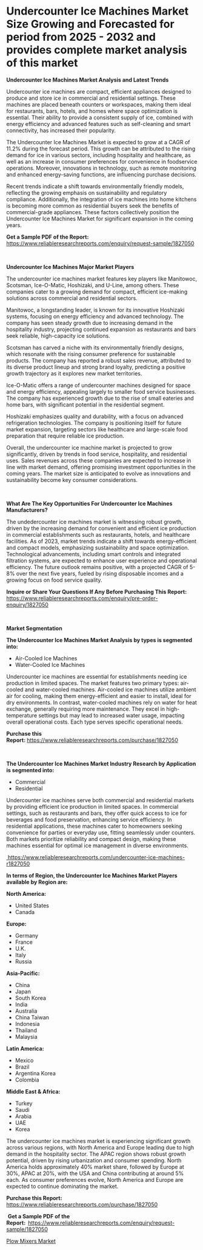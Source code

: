 <p><h1>Undercounter Ice Machines Market Size Growing and Forecasted for period from 2025 - 2032 and provides complete market analysis of this market</h1></p><p><strong>Undercounter Ice Machines Market Analysis and Latest Trends</strong></p>
<p><p>Undercounter ice machines are compact, efficient appliances designed to produce and store ice in commercial and residential settings. These machines are placed beneath counters or workspaces, making them ideal for restaurants, bars, hotels, and homes where space optimization is essential. Their ability to provide a consistent supply of ice, combined with energy efficiency and advanced features such as self-cleaning and smart connectivity, has increased their popularity.</p><p>The Undercounter Ice Machines Market is expected to grow at a CAGR of 11.2% during the forecast period. This growth can be attributed to the rising demand for ice in various sectors, including hospitality and healthcare, as well as an increase in consumer preferences for convenience in foodservice operations. Moreover, innovations in technology, such as remote monitoring and enhanced energy-saving functions, are influencing purchase decisions.</p><p>Recent trends indicate a shift towards environmentally friendly models, reflecting the growing emphasis on sustainability and regulatory compliance. Additionally, the integration of ice machines into home kitchens is becoming more common as residential buyers seek the benefits of commercial-grade appliances. These factors collectively position the Undercounter Ice Machines Market for significant expansion in the coming years.</p></p>
<p><strong>Get a Sample PDF of the Report:&nbsp;</strong> <a href="https://www.reliableresearchreports.com/enquiry/request-sample/1827050?utm_campaign=3359&utm_medium=2&utm_source=Github&utm_content=ia&utm_term=11042025&utm_id=undercounter-ice-machines">https://www.reliableresearchreports.com/enquiry/request-sample/1827050</a></p>
<p>&nbsp;</p>
<p><strong>Undercounter Ice Machines Major Market Players</strong></p>
<p><p>The undercounter ice machines market features key players like Manitowoc, Scotsman, Ice-O-Matic, Hoshizaki, and U-Line, among others. These companies cater to a growing demand for compact, efficient ice-making solutions across commercial and residential sectors.</p><p>Manitowoc, a longstanding leader, is known for its innovative Hoshizaki systems, focusing on energy efficiency and advanced technology. The company has seen steady growth due to increasing demand in the hospitality industry, projecting continued expansion as restaurants and bars seek reliable, high-capacity ice solutions. </p><p>Scotsman has carved a niche with its environmentally friendly designs, which resonate with the rising consumer preference for sustainable products. The company has reported a robust sales revenue, attributed to its diverse product lineup and strong brand loyalty, predicting a positive growth trajectory as it explores new market territories.</p><p>Ice-O-Matic offers a range of undercounter machines designed for space and energy efficiency, appealing largely to smaller food service businesses. The company has experienced growth due to the rise of small eateries and home bars, with significant potential in the residential segment.</p><p>Hoshizaki emphasizes quality and durability, with a focus on advanced refrigeration technologies. The company is positioning itself for future market expansion, targeting sectors like healthcare and large-scale food preparation that require reliable ice production. </p><p>Overall, the undercounter ice machine market is projected to grow significantly, driven by trends in food service, hospitality, and residential uses. Sales revenues across these companies are expected to increase in line with market demand, offering promising investment opportunities in the coming years. The market size is anticipated to evolve as innovations and sustainability become key consumer considerations.</p></p>
<p>&nbsp;</p>
<p><strong>What Are The Key Opportunities For Undercounter Ice Machines Manufacturers?</strong></p>
<p><p>The undedercounter ice machines market is witnessing robust growth, driven by the increasing demand for convenient and efficient ice production in commercial establishments such as restaurants, hotels, and healthcare facilities. As of 2023, market trends indicate a shift towards energy-efficient and compact models, emphasizing sustainability and space optimization. Technological advancements, including smart controls and integrated filtration systems, are expected to enhance user experience and operational efficiency. The future outlook remains positive, with a projected CAGR of 5-8% over the next five years, fueled by rising disposable incomes and a growing focus on food service quality.</p></p>
<p><strong>Inquire or Share Your Questions If Any Before Purchasing This Report:</strong> <a href="https://www.reliableresearchreports.com/enquiry/pre-order-enquiry/1827050?utm_campaign=3359&utm_medium=2&utm_source=Github&utm_content=ia&utm_term=11042025&utm_id=undercounter-ice-machines">https://www.reliableresearchreports.com/enquiry/pre-order-enquiry/1827050</a></p>
<p>&nbsp;</p>
<p><strong>Market Segmentation</strong></p>
<p><strong>The Undercounter Ice Machines Market Analysis by types is segmented into:</strong></p>
<p><ul><li>Air-Cooled Ice Machines</li><li>Water-Cooled Ice Machines</li></ul></p>
<p><p>Undercounter ice machines are essential for establishments needing ice production in limited spaces. The market features two primary types: air-cooled and water-cooled machines. Air-cooled ice machines utilize ambient air for cooling, making them energy-efficient and easier to install, ideal for dry environments. In contrast, water-cooled machines rely on water for heat exchange, generally requiring more maintenance. They excel in high-temperature settings but may lead to increased water usage, impacting overall operational costs. Each type serves specific operational needs.</p></p>
<p><strong>Purchase this Report:&nbsp;</strong><a href="https://www.reliableresearchreports.com/purchase/1827050?utm_campaign=3359&utm_medium=2&utm_source=Github&utm_content=ia&utm_term=11042025&utm_id=undercounter-ice-machines">https://www.reliableresearchreports.com/purchase/1827050</a></p>
<p>&nbsp;</p>
<p><strong>The Undercounter Ice Machines Market Industry Research by Application is segmented into:</strong></p>
<p><ul><li>Commercial</li><li>Residential</li></ul></p>
<p><p>Undercounter ice machines serve both commercial and residential markets by providing efficient ice production in limited spaces. In commercial settings, such as restaurants and bars, they offer quick access to ice for beverages and food preservation, enhancing service efficiency. In residential applications, these machines cater to homeowners seeking convenience for parties or everyday use, fitting seamlessly under counters. Both markets prioritize reliability and compact design, making these machines essential for optimal ice management in diverse environments.</p></p>
<p><a href="https://www.reliableresearchreports.com/undercounter-ice-machines-r1827050?utm_campaign=3359&utm_medium=2&utm_source=Github&utm_content=ia&utm_term=11042025&utm_id=undercounter-ice-machines">&nbsp;https://www.reliableresearchreports.com/undercounter-ice-machines-r1827050</a></p>
<p><strong>In terms of Region, the Undercounter Ice Machines Market Players available by Region are:</strong></p>
<p>
    <p> <strong> North America: </strong>
        <ul>
            <li>United States</li>
            <li>Canada</li>
        </ul>
        </p> 
    <p> <strong> Europe: </strong>
        <ul>
            <li>Germany</li>
            <li>France</li>
            <li>U.K.</li>
            <li>Italy</li>
            <li>Russia</li>
        </ul>
        </p> 
    <p> <strong> Asia-Pacific: </strong>
        <ul>
            <li>China</li>
            <li>Japan</li>
            <li>South Korea</li>
            <li>India</li>
            <li>Australia</li>
            <li>China Taiwan</li>
            <li>Indonesia</li>
            <li>Thailand</li>
            <li>Malaysia</li>
        </ul>
        </p> 
    <p> <strong> Latin America: </strong>
        <ul>
            <li>Mexico</li>
            <li>Brazil</li>
            <li>Argentina Korea</li>
            <li>Colombia</li>
        </ul>
        </p> 
    <p> <strong> Middle East & Africa: </strong>
        <ul>
            <li>Turkey</li>
            <li>Saudi</li>
            <li>Arabia</li>
            <li>UAE</li>
            <li>Korea</li>
        </ul>
    </p>
    </p>
<p><p>The undercounter ice machines market is experiencing significant growth across various regions, with North America and Europe leading due to high demand in the hospitality sector. The APAC region shows robust growth potential, driven by rising urbanization and consumer spending. North America holds approximately 40% market share, followed by Europe at 30%, APAC at 20%, with the USA and China contributing at around 5% each. As consumer preferences evolve, North America and Europe are expected to continue dominating the market.</p></p>
<p><strong>Purchase this Report: </strong><a href="https://www.reliableresearchreports.com/purchase/1827050?utm_campaign=3359&utm_medium=2&utm_source=Github&utm_content=ia&utm_term=11042025&utm_id=undercounter-ice-machines">https://www.reliableresearchreports.com/purchase/1827050</a></p>
<p>&nbsp;<strong>Get a Sample PDF of the Report:&nbsp;&nbsp;</strong><a href="https://www.reliableresearchreports.com/enquiry/request-sample/1827050?utm_campaign=3359&utm_medium=2&utm_source=Github&utm_content=ia&utm_term=11042025&utm_id=undercounter-ice-machines">https://www.reliableresearchreports.com/enquiry/request-sample/1827050</a></p>
<p><strong></strong></p>
<p><p><a href="https://github.com/keehnkaesssi/Market-Research-Report-List-1/blob/main/plow-mixers-market.md?utm_campaign=3359&utm_medium=2&utm_source=Github&utm_content=ia&utm_term=11042025&utm_id=undercounter-ice-machines">Plow Mixers Market</a></p></p>